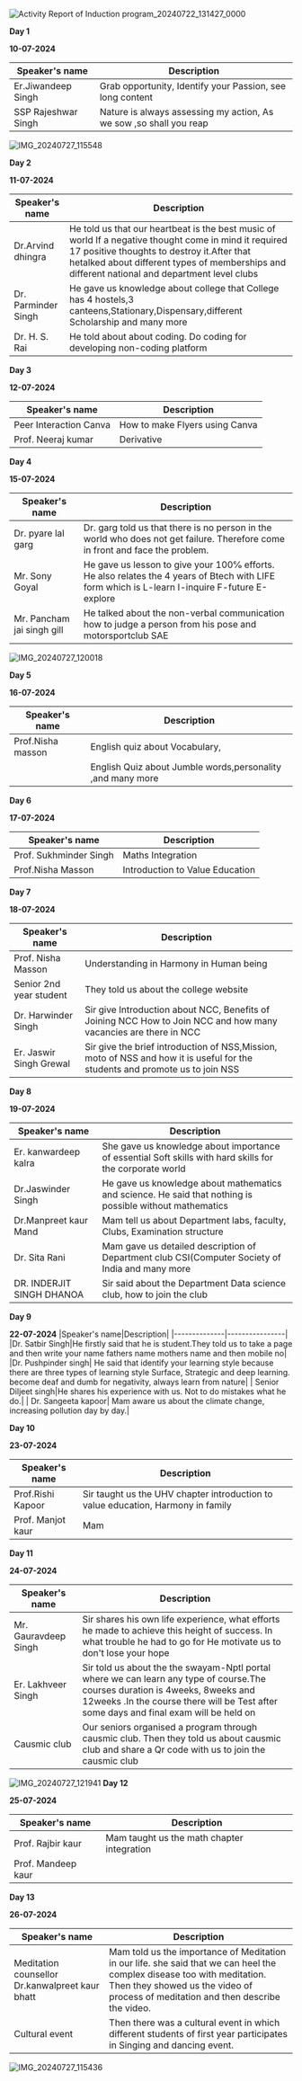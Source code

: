 ![Activity Report of Induction program_20240722_131427_0000](https://github.com/user-attachments/assets/ee405517-76d9-4484-a608-c04a9cabf569)

**Day 1**

**10-07-2024**

|Speaker's name|Description|
|--------------|----------------|
|Er.Jiwandeep Singh|Grab opportunity, Identify your Passion, see long content|
|SSP Rajeshwar Singh|Nature is always assessing my action, As we sow ,so shall you reap|

![IMG_20240727_115548](https://github.com/user-attachments/assets/883f0958-23f1-4f2f-bfe2-6aacb9c1478d)

**Day 2**

**11-07-2024**

|Speaker's name|Description|
|--------------|----------------|
|Dr.Arvind dhingra|He told us that our heartbeat is the best music of world If a negative thought come in mind it required 17 positive thoughts to destroy it.After that hetalked about different types of memberships and different national and department level clubs|
| Dr. Parminder Singh|He gave us knowledge about college that College has 4 hostels,3 canteens,Stationary,Dispensary,different Scholarship and many more|
|Dr. H. S. Rai|He told about about coding. Do coding for developing non-coding platform|

**Day 3**

**12-07-2024**

|Speaker's name|Description|
|--------------|----------------|
|Peer Interaction Canva|How to make Flyers using Canva|
|Prof. Neeraj kumar |Derivative|

**Day 4**

**15-07-2024**

|Speaker's name|Description|
|--------------|----------------|
|Dr. pyare lal garg |Dr. garg told us that there is no person in the world who does not get failure. Therefore come in front and face the problem. 
|Mr. Sony Goyal|He gave us lesson to  give your 100℅ efforts. He also relates the 4 years of Btech with LIFE form which is L-learn I-inquire F-future E-explore|
|Mr. Pancham jai singh gill|He talked about the non-verbal communication how to judge a person from his pose and motorsportclub SAE|

![IMG_20240727_120018](https://github.com/user-attachments/assets/b870035d-beb3-4e97-8cb7-2575c04fa550)

**Day 5**

**16-07-2024**

|Speaker's name|Description|
|--------------|----------------|
|Prof.Nisha masson|English quiz about Vocabulary, |
|         |English Quiz about Jumble words,personality ,and many more|

**Day 6**

**17-07-2024**

|Speaker's name|Description|
|--------------|----------------|
|Prof. Sukhminder Singh| Maths Integration|
|Prof.Nisha Masson|Introduction to Value Education|

**Day 7**

**18-07-2024**

|Speaker's name|Description|
|--------------|----------------|
|Prof. Nisha Masson|Understanding in Harmony in Human being|
|Senior 2nd year student|They told us about the college website|
|Dr. Harwinder Singh|Sir give Introduction about NCC, Benefits of Joining NCC How to Join NCC and how many vacancies are there in NCC|
|Er. Jaswir Singh Grewal|Sir give the brief introduction of NSS,Mission, moto of NSS and how it is useful for the students  and promote us to join NSS|

**Day 8**

**19-07-2024**

|Speaker's name|Description|
|--------------|----------------|
|Er. kanwardeep kalra|She gave us knowledge about importance of essential Soft skills with hard skills for the corporate world|
|Dr.Jaswinder Singh|He gave us knowledge about mathematics and science. He said that nothing is possible without mathematics|
|Dr.Manpreet kaur Mand|Mam tell us about Department labs, faculty, Clubs, Examination structure|
|Dr. Sita Rani|Mam gave us detailed description of Department club CSI(Computer Society of India and many more|
|DR. INDERJIT SINGH DHANOA| Sir said about the Department Data science club, how to join the club|

**Day 9**

**22-07-2024**
|Speaker's name|Description|
|--------------|----------------|
|Dr. Satbir Singh|He firstly said that he is student.They told us to take a page and then write your name fathers name mothers name and then mobile no|
|Dr. Pushpinder singh| He said that identify your learning style because there are three types of learning style Surface, Strategic and deep learning. become deaf and dumb for negativity, always learn from nature| 
| Senior Diljeet singh|He shares his experience with us. Not to do mistakes what he do.|
| Dr. Sangeeta kapoor| Mam aware us about the climate change, increasing pollution day by day.|

**Day 10**

**23-07-2024**

|Speaker's name|Description|
|--------------|----------------|
| Prof.Rishi Kapoor| Sir taught us the UHV chapter introduction to value education, Harmony in family|
| Prof. Manjot kaur| Mam |

**Day 11**

**24-07-2024**

|Speaker's name|Description|
|--------------|----------------|
|Mr. Gauravdeep Singh| Sir shares his own life experience, what efforts he made to achieve this height of success. In what trouble he had to go for He motivate us to don't lose your hope|
|Er. Lakhveer Singh| Sir told us about the the swayam-Nptl portal where we can learn any type of course.The courses duration is 4weeks, 8weeks and 12weeks .In the course there will be Test after some days and final exam will be held on |
|Causmic club| Our seniors organised a program through causmic club. Then they told us about causmic club and share a Qr code with us to join the causmic club|

![IMG_20240727_121941](https://github.com/user-attachments/assets/7ee8688f-40e4-4b6f-ad31-1597e52bbff4)
**Day 12**

**25-07-2024**

|Speaker's name|Description|
|--------------|----------------|
|Prof. Rajbir kaur| Mam taught us the math chapter integration|
|Prof. Mandeep kaur|

**Day 13**

**26-07-2024**

|Speaker's name|Description|
|--------------|----------------|
|Meditation counsellor Dr.kanwalpreet kaur bhatt| Mam told us the importance of Meditation in our life. she said that we can heel the complex disease too with meditation. Then they showed us the video of process of meditation and then describe the video.|
|Cultural event |Then there was a cultural event in which different students of first year participates in  Singing and dancing event.|

![IMG_20240727_115436](https://github.com/user-attachments/assets/2209c553-a5d8-4814-913f-059536f1a183)


